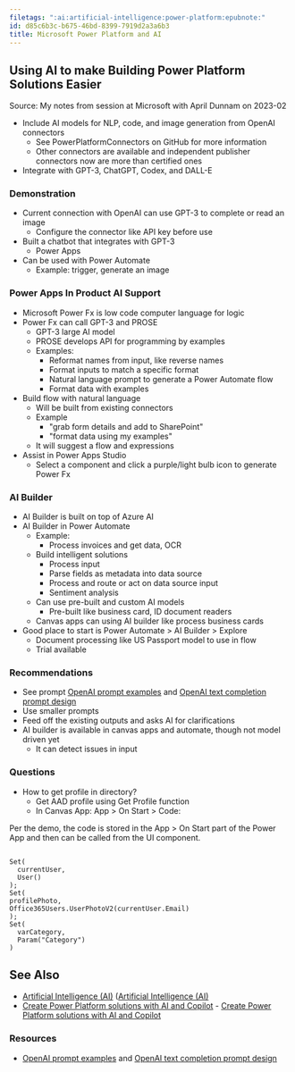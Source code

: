 ```yaml
---
filetags: ":ai:artificial-intelligence:power-platform:epubnote:"
id: d85c6b3c-b675-46bd-8399-7919d2a3a6b3
title: Microsoft Power Platform and AI
---
```


## Using AI to make Building Power Platform Solutions Easier

Source: My notes from session at Microsoft with April Dunnam on 2023-02

- Include AI models for NLP, code, and image generation from OpenAI
  connectors
  - See PowerPlatformConnectors on GitHub for more information
  - Other connectors are available and independent publisher connectors
    now are more than certified ones
- Integrate with GPT-3, ChatGPT, Codex, and DALL-E

### Demonstration

- Current connection with OpenAI can use GPT-3 to complete or read an
  image
  - Configure the connector like API key before use
- Built a chatbot that integrates with GPT-3
  - Power Apps
- Can be used with Power Automate
  - Example: trigger, generate an image

### Power Apps In Product AI Support

- Microsoft Power Fx is low code computer language for logic
- Power Fx can call GPT-3 and PROSE
  - GPT-3 large AI model
  - PROSE develops API for programming by examples
  - Examples:
    - Reformat names from input, like reverse names
    - Format inputs to match a specific format
    - Natural language prompt to generate a Power Automate flow
    - Format data with examples
- Build flow with natural language
  - Will be built from existing connectors
  - Example
    - "grab form details and add to SharePoint"
    - "format data using my examples"
  - It will suggest a flow and expressions
- Assist in Power Apps Studio
  - Select a component and click a purple/light bulb icon to generate
    Power Fx

### AI Builder

- AI Builder is built on top of Azure AI
- AI Builder in Power Automate
  - Example:
    - Process invoices and get data, OCR
  - Build intelligent solutions
    - Process input
    - Parse fields as metadata into data source
    - Process and route or act on data source input
    - Sentiment analysis
  - Can use pre-built and custom AI models
    - Pre-built like business card, ID document readers
  - Canvas apps can using AI builder like process business cards
- Good place to start is Power Automate \> AI Builder \> Explore
  - Document processing like US Passport model to use in flow
  - Trial available

### Recommendations

- See prompt [OpenAI prompt
  examples](https://platform.openai.com/examples) and [OpenAI text
  completion prompt
  design](https://platform.openai.com/docs/guides/completion)
- Use smaller prompts
- Feed off the existing outputs and asks AI for clarifications
- AI builder is available in canvas apps and automate, though not model
  driven yet
  - It can detect issues in input

### Questions

- How to get profile in directory?
  - Get AAD profile using Get Profile function
  - In Canvas App: App \> On Start \> Code:

Per the demo, the code is stored in the App \> On Start part of the
Power App and then can be called from the UI component.

``` powerfx

Set(
  currentUser,
  User()
);
Set(
profilePhoto,
Office365Users.UserPhotoV2(currentUser.Email)
);
Set(
  varCategory,
  Param("Category")
)

```

## See Also

- [Artificial Intelligence
  (AI)](id:bfe7af6c-9a91-4f3e-a98c-60ed67b8285a) ([Artificial
  Intelligence (AI)](006-3-Tech-AI-Artificial-Intelligence.md)
- [Create Power Platform solutions with AI and
  Copilot](005-Tech-Microsoft-Power-Platform-AI-Solutions-and-Copilot.md) -
  [Create Power Platform solutions with AI and
  Copilot](id:09ea5ea0-19da-40ca-bb27-f78ed8938e2f)

### Resources

- [OpenAI prompt examples](https://platform.openai.com/examples) and
  [OpenAI text completion prompt
  design](https://platform.openai.com/docs/guides/completion)
